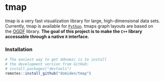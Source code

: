 # tmap
tmap is a very fast visualization library for large, high-dimensional data sets. Currently, tmap is available for [`Python`](../../../../reymond-group/tmap). tmaps graph layouts are based on the [OGDF](https://ogdf.uos.de/) library. **The goal of this project is to make the `C++` library accessable through a native `R` interface.**

### Installation

```r
# The easiest way to get ddnomic is to install 
# the development version from GitHub:
# install.packages("devtools")
remotes::install_github("domiden/tmap")
```
